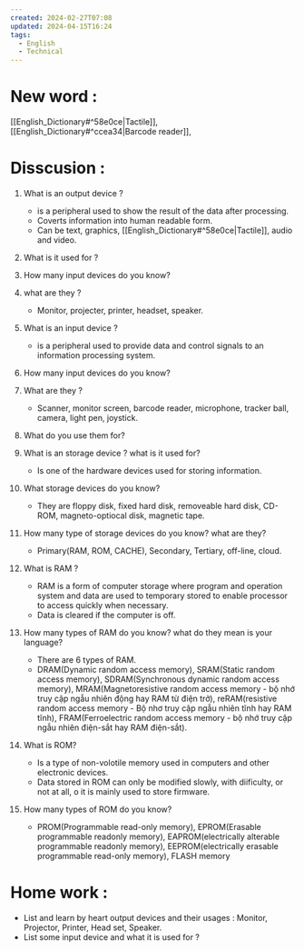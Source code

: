 ```yaml
---
created: 2024-02-27T07:08
updated: 2024-04-15T16:24
tags:
  - English
  - Technical
---
```

# New word :
[[English_Dictionary#^58e0ce|Tactile]], [[English_Dictionary#^ccea34|Barcode reader]], 

# Disscusion :
1. What is an output device ?
	- is a peripheral used to show the result of the data after processing.
	- Coverts information into human readable form.
	- Can be text, graphics, [[English_Dictionary#^58e0ce|Tactile]], audio and video.

2. What is it used for ?
3. How many input devices do you know?
4. what are they ?
	- Monitor, projecter, printer, headset, speaker.

5. What is an input device ?
	- is a peripheral used to provide data and control signals to an information processing system.

6. How many input devices do you know?
7. What are they ?
	- Scanner, monitor screen, barcode reader, microphone, tracker ball, camera, light pen, joystick.

8. What do you use them for?
9. What is an storage device ? what is it used for?
	- Is one of the hardware devices used for storing information.

10. What storage devices do you know?
	- They are floppy disk, fixed hard disk, removeable hard disk, CD-ROM, magneto-optiocal disk, magnetic tape.

11. How many type of storage devices do you know? what are they?
	- Primary(RAM, ROM, CACHE), Secondary, Tertiary, off-line, cloud.

12. What is RAM ?
	- RAM is a form of computer storage where program and operation system and data are used to temporary stored to enable processor to access quickly when necessary.
	- Data is cleared if the computer is off.

13. How many types of RAM do you know? what do they mean is your language?
	- There are 6 types of RAM.
	- DRAM(Dynamic random access memory), SRAM(Static random access memory), SDRAM(Synchronous dynamic random access memory), MRAM(Magnetoresistive random access memory - bộ nhớ truy cập ngẫu nhiên động hay RAM từ điện trở), reRAM(resistive random access memory - Bộ nhơ truy cập ngẫu nhiên tĩnh hay RAM tĩnh), FRAM(Ferroelectric random access memory - bộ nhớ truy cập ngẫu nhiên điện-sắt hay RAM điện-sắt).

14. What is ROM?
	- Is a type of non-volotile memory used in computers and other electronic devices. 
	- Data stored in ROM can only be modified slowly, with diificulty, or not at all, o it is mainly used to store firmware.

15. How many types of ROM do you know? 
	- PROM(Programmable read-only memory), EPROM(Erasable programmable readonly memory), EAPROM(electrically alterable programmable readonly memory), EEPROM(electrically erasable programmable read-only memory), FLASH memory
# Home work :
- List and learn by heart output devices and their usages : Monitor, Projector, Printer, Head set, Speaker.
- List some input device and what it is used for ?
